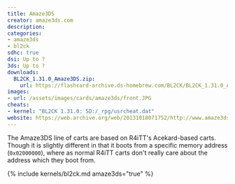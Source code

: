 ```yaml
---
title: Amaze3DS
creator: amaze3ds.com
description:
categories:
- amaze3ds
- bl2ck
sdhc: true
dsi: Up to ?
3ds: Up to ?
downloads:
  BL2CK_1.31.0_Amaze3DS.zip:
    url: https://flashcard-archive.ds-homebrew.com/BL2CK/BL2CK_1.31.0_Amaze3DS.zip
images:
- url: /assets/images/cards/amaze3ds/front.JPG
cheats:
- kernel: "BL2CK 1.31.0: SD:/_rpg/usrcheat.dat"
website: https://web.archive.org/web/20131018071752/http://www.amaze3ds.com/
---
```


The Amaze3DS line of carts are based on R4iTT's Acekard-based carts. Though it is slightly different in that it boots from a specific memory address (`0x02000000`), where as normal R4iTT carts don't really care about the address which they boot from. 

{% include kernels/bl2ck.md amaze3ds="true" %}